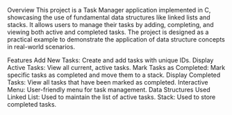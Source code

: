 Overview
This project is a Task Manager application implemented in C, showcasing the use of fundamental data structures like linked lists and stacks. It allows users to manage their tasks by adding, completing, and viewing both active and completed tasks. The project is designed as a practical example to demonstrate the application of data structure concepts in real-world scenarios.

Features
Add New Tasks: Create and add tasks with unique IDs.
Display Active Tasks: View all current, active tasks.
Mark Tasks as Completed: Mark specific tasks as completed and move them to a stack.
Display Completed Tasks: View all tasks that have been marked as completed.
Interactive Menu: User-friendly menu for task management.
Data Structures Used
Linked List: Used to maintain the list of active tasks.
Stack: Used to store completed tasks.
